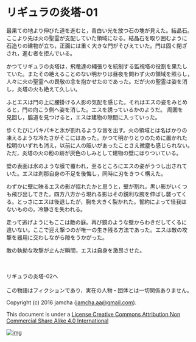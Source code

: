 # リギュラの炎塔-01

最果ての地より伸びた道を進むと，青白い光を放つ石の塊が見えた。結晶石。  
ここより先は火の聖霊が支配していた領域になる。結晶石を取り囲むように  
石造りの建物が立ち，正面には重く大きな門がそびえていた。門は固く閉ざ  
され，進む者を拒んでいる。  

かつてリギュラの炎塔は，飛竜達の縄張りを統制する監視塔の役割を果たし  
ていた。またその絶えることのない明かりは昼夜を問わず火の領域を照らし，  
人々に火の聖霊への畏敬の念を抱かせたのであった。だが火の聖霊は姿を消  
し，炎塔の火も絶えて久しい。  

ふとエスは門の上に腰掛ける人影の気配を感じた。それはエスの姿をみとめ  
ると，門の向こう側へ姿を消した。エスを誘っているかのようだ。 周囲を  
見回し，脇道を見つけると，エスは建物の隙間に入っていった。  

歩くたびにパキパキと氷が割れるような音を出す。火の領域とは名ばかりの  
凍えるような冷たさがそこにはあった。かつて明かりとりのために置かれた  
松明のいずれも消え，以前に人の賑いがあったことさえ微塵も感じられない。  
ただ，炎塔の火の粉の跡が灰色のしみとして建物の壁にはりついている。  

壁の表面は氷のような膜で覆われ，至るところにエスの姿がうつし出されて  
いた。エスは刹那自身の不足を後悔し，同時に刃をきつく構えた。  

わずかに壁に映るエスの影が揺れたかと思うと，壁が割れ，黒い影がいくつ  
も飛び出してきた。四方八方から現れる影はその鋭利な腕を伸ばし襲ってく  
る。とっさにエスは後退したが，胸を大きく裂かれた。誓約によって怪我は  
ないものの，冷静さを失われる。  

走って逃げようにもここは敵の庭。再び鏡のような壁からわきだしてくるに  
違いない。ここで迎え撃つのが唯一の生き残る方法であった。エスは敵の攻  
撃を器用に交わしながら隙をうかがった。  

敵の執拗な攻撃が止んだ瞬間，エスは自身を激昂させた。  

<br>  
<br>  
リギュラの炎塔-02へ  

<br>  
<br>  
この物語はフィクションであり，実在の人物・団体とは一切関係ありません。  

Copyright (c) 2016 jamcha (jamcha.aa@gmail.com).  

This document is under a [License Creative Commons Attribution Non Commercial Share Alike 4.0 International](http://creativecommons.org/licenses/by-nc-sa/4.0/deed)  

[![img](http://i.creativecommons.org/l/by-nc-sa/3.0/80x15.png)](http://creativecommons.org/licenses/by-nc-sa/4.0/deed)